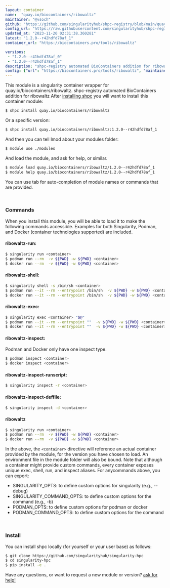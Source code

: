 ```yaml
---
layout: container
name:  "quay.io/biocontainers/ribowaltz"
maintainer: "@vsoch"
github: "https://github.com/singularityhub/shpc-registry/blob/main/quay.io/biocontainers/ribowaltz/container.yaml"
config_url: "https://raw.githubusercontent.com/singularityhub/shpc-registry/main/quay.io/biocontainers/ribowaltz/container.yaml"
updated_at: "2023-11-20 02:31:38.360281"
latest: "1.2.0--r42hdfd78af_1"
container_url: "https://biocontainers.pro/tools/ribowaltz"

versions:
 - "1.2.0--r41hdfd78af_0"
 - "1.2.0--r42hdfd78af_1"
description: "shpc-registry automated BioContainers addition for ribowaltz"
config: {"url": "https://biocontainers.pro/tools/ribowaltz", "maintainer": "@vsoch", "description": "shpc-registry automated BioContainers addition for ribowaltz", "latest": {"1.2.0--r42hdfd78af_1": "sha256:ba7e0e4413de7acd6c263f89b6c861265c26598bdb7113b9239d42e5a08694c0"}, "tags": {"1.2.0--r41hdfd78af_0": "sha256:880cedb414633d44e467c39feed9f85212fc5270c3149a2d966b4fd2cf980426", "1.2.0--r42hdfd78af_1": "sha256:ba7e0e4413de7acd6c263f89b6c861265c26598bdb7113b9239d42e5a08694c0"}, "docker": "quay.io/biocontainers/ribowaltz"}
---
```


This module is a singularity container wrapper for quay.io/biocontainers/ribowaltz.
shpc-registry automated BioContainers addition for ribowaltz
After [installing shpc](#install) you will want to install this container module:


```bash
$ shpc install quay.io/biocontainers/ribowaltz
```

Or a specific version:

```bash
$ shpc install quay.io/biocontainers/ribowaltz:1.2.0--r42hdfd78af_1
```

And then you can tell lmod about your modules folder:

```bash
$ module use ./modules
```

And load the module, and ask for help, or similar.

```bash
$ module load quay.io/biocontainers/ribowaltz/1.2.0--r42hdfd78af_1
$ module help quay.io/biocontainers/ribowaltz/1.2.0--r42hdfd78af_1
```

You can use tab for auto-completion of module names or commands that are provided.

<br>

### Commands

When you install this module, you will be able to load it to make the following commands accessible.
Examples for both Singularity, Podman, and Docker (container technologies supported) are included.

#### ribowaltz-run:

```bash
$ singularity run <container>
$ podman run --rm  -v ${PWD} -w ${PWD} <container>
$ docker run --rm  -v ${PWD} -w ${PWD} <container>
```

#### ribowaltz-shell:

```bash
$ singularity shell -s /bin/sh <container>
$ podman run --it --rm --entrypoint /bin/sh  -v ${PWD} -w ${PWD} <container>
$ docker run --it --rm --entrypoint /bin/sh  -v ${PWD} -w ${PWD} <container>
```

#### ribowaltz-exec:

```bash
$ singularity exec <container> "$@"
$ podman run --it --rm --entrypoint ""  -v ${PWD} -w ${PWD} <container> "$@"
$ docker run --it --rm --entrypoint ""  -v ${PWD} -w ${PWD} <container> "$@"
```

#### ribowaltz-inspect:

Podman and Docker only have one inspect type.

```bash
$ podman inspect <container>
$ docker inspect <container>
```

#### ribowaltz-inspect-runscript:

```bash
$ singularity inspect -r <container>
```

#### ribowaltz-inspect-deffile:

```bash
$ singularity inspect -d <container>
```



#### ribowaltz

```bash
$ singularity run <container>
$ podman run --rm  -v ${PWD} -w ${PWD} <container>
$ docker run --rm  -v ${PWD} -w ${PWD} <container>
```


In the above, the `<container>` directive will reference an actual container provided
by the module, for the version you have chosen to load. An environment file in the
module folder will also be bound. Note that although a container
might provide custom commands, every container exposes unique exec, shell, run, and
inspect aliases. For anycommands above, you can export:

 - SINGULARITY_OPTS: to define custom options for singularity (e.g., --debug)
 - SINGULARITY_COMMAND_OPTS: to define custom options for the command (e.g., -b)
 - PODMAN_OPTS: to define custom options for podman or docker
 - PODMAN_COMMAND_OPTS: to define custom options for the command

<br>

### Install

You can install shpc locally (for yourself or your user base) as follows:

```bash
$ git clone https://github.com/singularityhub/singularity-hpc
$ cd singularity-hpc
$ pip install -e .
```

Have any questions, or want to request a new module or version? [ask for help!](https://github.com/singularityhub/singularity-hpc/issues)
